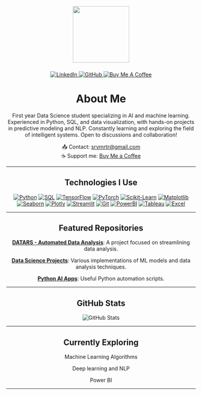 <div align="center"> <img height="150" src="https://media1.tenor.com/m/d54XfQ2BGwcAAAAd/raccoon-circle-dance-round.gif" /> </div> 

### 

<div align="center">
  <a href="https://www.linkedin.com/in/sarvamm/">
    <img src="https://img.shields.io/badge/LinkedIn-blue?style=for-the-badge&logo=linkedin&logoColor=white" alt="LinkedIn">
  </a>
  <a href="https://github.com/sarvamm">
    <img src="https://img.shields.io/badge/GitHub-black?style=for-the-badge&logo=github&logoColor=white" alt="GitHub">
  </a>
  <a href="https://www.buymeacoffee.com/astrayn" target="_blank">
    <img src="https://img.shields.io/badge/Buy%20Me%20a%20Coffee-yellow?style=for-the-badge&logo=buymeacoffee&logoColor=white" alt="Buy Me A Coffee">
  </a>
</div>



### 

<h1 align="center">About Me</h1>

<p align="center">First year Data Science student specializing in AI and machine learning.
Experienced in Python, SQL, and data visualization, with hands-on projects in predictive modeling and NLP. 
Constantly learning and exploring the field of intelligent systems. 
Open to discussions and collaboration!</p>

<div align="center">
  📤 Contact: <a href="mailto:srvmrtr@gmail.com">srvmrtr@gmail.com</a><br>
  ☕ Support me: <a href="https://buymeacoffee.com/astrayn">Buy Me a Coffee</a>
</div>

---

<h2 align="center">Technologies I Use</h2>

<div align="center">
  <a href="https://www.python.org/"><img src="https://img.shields.io/pypi/pyversions/pandas.svg" alt="Python"></a>
  <a href="https://www.postgresql.org/"><img src="https://img.shields.io/badge/SQL-4479A1?style=flat&logo=postgresql&logoColor=white" alt="SQL"></a>
  <a href="https://www.tensorflow.org/"><img src="https://img.shields.io/pypi/v/tensorflow.svg?label=TensorFlow" alt="TensorFlow"></a>
  <a href="https://pytorch.org/"><img src="https://img.shields.io/pypi/v/torch.svg?label=PyTorch" alt="PyTorch"></a>
  <a href="https://scikit-learn.org/"><img src="https://img.shields.io/pypi/v/scikit-learn.svg?label=Scikit-Learn" alt="Scikit-Learn"></a>
  <a href="https://matplotlib.org/"><img src="https://img.shields.io/pypi/v/matplotlib.svg?label=Matplotlib" alt="Matplotlib"></a>
  <a href="https://seaborn.pydata.org/"><img src="https://img.shields.io/pypi/v/seaborn.svg?label=Seaborn" alt="Seaborn"></a>
  <a href="https://plotly.com/"><img src="https://img.shields.io/pypi/v/plotly.svg?label=Plotly" alt="Plotly"></a>
  <a href="https://streamlit.io/"><img src="https://img.shields.io/pypi/v/streamlit.svg?label=Streamlit" alt="Streamlit"></a>
  <a href="https://git-scm.com/"><img src="https://img.shields.io/badge/Git-F05032?style=flat&logo=git&logoColor=white" alt="Git"></a>
  <a href="https://powerbi.microsoft.com/"><img src="https://img.shields.io/badge/PowerBI-F2C811?style=flat&logo=power-bi&logoColor=black" alt="PowerBI"></a>
  <a href="https://www.tableau.com/"><img src="https://img.shields.io/badge/Tableau-E97627?style=flat&logo=Tableau&logoColor=white" alt="Tableau"></a>
  <a href="https://www.microsoft.com/excel"><img src="https://img.shields.io/badge/Excel-217346?style=flat&logo=microsoft-excel&logoColor=white" alt="Excel"></a>
</div>

---

<h2 align="center"> Featured Repositories</h2>

<div align="center">
  <p><strong><a href="https://github.com/Sarvamm/DATARS---Automated-Data-Analysis">DATARS - Automated Data Analysis</a></strong>: A project focused on streamlining data analysis.</p>
  <p><strong><a href="https://github.com/Sarvamm/Data-Science-Projects">Data Science Projects</a></strong>: Various implementations of ML models and data analysis techniques.</p>
  <p><strong><a href="https://github.com/Sarvamm/Python-AI-Apps">Python AI Apps</a></strong>: Useful Python automation scripts.</p>
</div>

---

<h2 align="center"> GitHub Stats</h2>

<div align="center">
  <img src="https://github-readme-stats.vercel.app/api?username=Sarvamm&show_icons=true&theme=dark" alt="GitHub Stats">
</div>

---

<h2 align="center"> Currently Exploring</h2>

<div align="center">
  <p>Machine Learning Algorithms</p>
  <p>Deep learning and NLP</p>
  <p>Power BI</p>
</div>

---
